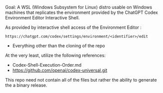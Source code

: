 Goal: A WSL (Windows Subsystem for Linux) distro usable on Windows machines that replicates the environment provided by the ChatGPT Codex Environment Editor Interactive Shell.

As provided by interactive shell access of the Environment Editor : 
```
https://chatgpt.com/codex/settings/environment/<identifier>/edit
```

- Everything other than the cloning of the repo

At the very least, utilize the following references:
- Codex-Shell-Execution-Order.md
- https://github.com/openai/codex-universal.git

This repo need not contain all of the files but rather the ability to generate the a binary release.
